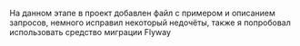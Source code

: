На данном этапе в проект добавлен файл с примером и описанием запросов, немного исправил некоторый недочёты, также я попробовал использовать средство миграции Flyway
